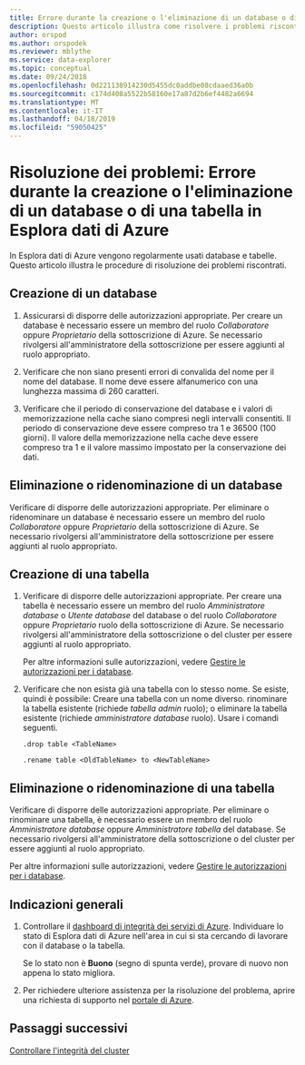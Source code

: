 ```yaml
---
title: Errore durante la creazione o l'eliminazione di un database o di una tabella in Esplora dati di Azure
description: Questo articolo illustra come risolvere i problemi riscontrati durante la creazione e l'eliminazione di database e tabelle in Esplora dati di Azure.
author: orspod
ms.author: orspodek
ms.reviewer: mblythe
ms.service: data-explorer
ms.topic: conceptual
ms.date: 09/24/2018
ms.openlocfilehash: 0d221138914230d5455dc0addbe08cdaaed36a0b
ms.sourcegitcommit: c174d408a5522b58160e17a87d2b6ef4482a6694
ms.translationtype: MT
ms.contentlocale: it-IT
ms.lasthandoff: 04/18/2019
ms.locfileid: "59050425"
---
```

# <a name="troubleshoot-failure-to-create-or-delete-a-database-or-table-in-azure-data-explorer"></a>Risoluzione dei problemi: Errore durante la creazione o l'eliminazione di un database o di una tabella in Esplora dati di Azure

In Esplora dati di Azure vengono regolarmente usati database e tabelle. Questo articolo illustra le procedure di risoluzione dei problemi riscontrati.

## <a name="creating-a-database"></a>Creazione di un database

1. Assicurarsi di disporre delle autorizzazioni appropriate. Per creare un database è necessario essere un membro del ruolo *Collaboratore* oppure *Proprietario* della sottoscrizione di Azure. Se necessario rivolgersi all'amministratore della sottoscrizione per essere aggiunti al ruolo appropriato.

1. Verificare che non siano presenti errori di convalida del nome per il nome del database. Il nome deve essere alfanumerico con una lunghezza massima di 260 caratteri.

1. Verificare che il periodo di conservazione del database e i valori di memorizzazione nella cache siano compresi negli intervalli consentiti. Il periodo di conservazione deve essere compreso tra 1 e 36500 (100 giorni). Il valore della memorizzazione nella cache deve essere compreso tra 1 e il valore massimo impostato per la conservazione dei dati.

## <a name="deleting-or-renaming-a-database"></a>Eliminazione o ridenominazione di un database

Verificare di disporre delle autorizzazioni appropriate. Per eliminare o ridenominare un database è necessario essere un membro del ruolo *Collaboratore* oppure *Proprietario* della sottoscrizione di Azure. Se necessario rivolgersi all'amministratore della sottoscrizione per essere aggiunti al ruolo appropriato.

## <a name="creating-a-table"></a>Creazione di una tabella

1. Verificare di disporre delle autorizzazioni appropriate. Per creare una tabella è necessario essere un membro del ruolo *Amministratore database* o *Utente database* del database o del ruolo *Collaboratore* oppure *Proprietario* ruolo della sottoscrizione di Azure. Se necessario rivolgersi all'amministratore della sottoscrizione o del cluster per essere aggiunti al ruolo appropriato.

    Per altre informazioni sulle autorizzazioni, vedere [Gestire le autorizzazioni per i database](manage-database-permissions.md).

1. Verificare che non esista già una tabella con lo stesso nome. Se esiste, quindi è possibile: Creare una tabella con un nome diverso. rinominare la tabella esistente (richiede *tabella admin* ruolo); o eliminare la tabella esistente (richiede *amministratore database* ruolo). Usare i comandi seguenti.

    ```Kusto
    .drop table <TableName>

   .rename table <OldTableName> to <NewTableName>
    ```

## <a name="deleting-or-renaming-a-table"></a>Eliminazione o ridenominazione di una tabella

Verificare di disporre delle autorizzazioni appropriate. Per eliminare o rinominare una tabella, è necessario essere un membro del ruolo *Amministratore database* oppure *Amministratore tabella* del database. Se necessario rivolgersi all'amministratore della sottoscrizione o del cluster per essere aggiunti al ruolo appropriato.

Per altre informazioni sulle autorizzazioni, vedere [Gestire le autorizzazioni per i database](manage-database-permissions.md).

## <a name="general-guidance"></a>Indicazioni generali

1. Controllare il [dashboard di integrità dei servizi di Azure](https://azure.microsoft.com/status/). Individuare lo stato di Esplora dati di Azure nell'area in cui si sta cercando di lavorare con il database o la tabella.

    Se lo stato non è **Buono** (segno di spunta verde), provare di nuovo non appena lo stato migliora.

1. Per richiedere ulteriore assistenza per la risoluzione del problema, aprire una richiesta di supporto nel [portale di Azure](https://portal.azure.com/#blade/Microsoft_Azure_Support/HelpAndSupportBlade/overview).

## <a name="next-steps"></a>Passaggi successivi

[Controllare l'integrità del cluster](check-cluster-health.md)